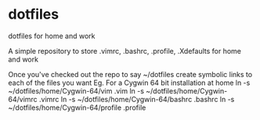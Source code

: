 dotfiles
========

dotfiles for home and work

A simple repository to store .vimrc, .bashrc, .profile, .Xdefaults for home and work

Once you've checked out the repo to say ~/dotfiles
create symbolic links to each of the files you want
Eg. For a Cygwin 64 bit installation at home
ln -s ~/dotfiles/home/Cygwin-64/vim     .vim
ln -s ~/dotfiles/home/Cygwin-64/vimrc   .vimrc
ln -s ~/dotfiles/home/Cygwin-64/bashrc  .bashrc
ln -s ~/dotfiles/home/Cygwin-64/profile .profile
